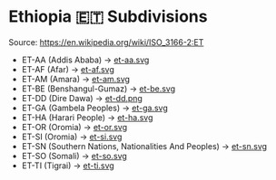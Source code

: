# Ethiopia 🇪🇹 Subdivisions

Source: https://en.wikipedia.org/wiki/ISO_3166-2:ET

* ET-AA (Addis Ababa) -> [et-aa.svg](https://github.com/amckenna41/iso3166-flag-icons/blob/main/iso3166-2-icons/ET/et-aa.svg)
* ET-AF (Afar) -> [et-af.svg](https://github.com/amckenna41/iso3166-flag-icons/blob/main/iso3166-2-icons/ET/et-af.svg)
* ET-AM (Amara) -> [et-am.svg](https://github.com/amckenna41/iso3166-flag-icons/blob/main/iso3166-2-icons/ET/et-am.svg)
* ET-BE (Benshangul-Gumaz) -> [et-be.svg](https://github.com/amckenna41/iso3166-flag-icons/blob/main/iso3166-2-icons/ET/et-be.svg)
* ET-DD (Dire Dawa) -> [et-dd.png](https://github.com/amckenna41/iso3166-flag-icons/blob/main/iso3166-2-icons/ET/et-dd.png)
* ET-GA (Gambela Peoples) -> [et-ga.svg](https://github.com/amckenna41/iso3166-flag-icons/blob/main/iso3166-2-icons/ET/et-ga.svg)
* ET-HA (Harari People) -> [et-ha.svg](https://github.com/amckenna41/iso3166-flag-icons/blob/main/iso3166-2-icons/ET/et-ha.svg)
* ET-OR (Oromia) -> [et-or.svg](https://github.com/amckenna41/iso3166-flag-icons/blob/main/iso3166-2-icons/ET/et-or.svg)
* ET-SI (Oromia) -> [et-si.svg](https://github.com/amckenna41/iso3166-flag-icons/blob/main/iso3166-2-icons/ET/et-si.svg)
* ET-SN (Southern Nations, Nationalities And Peoples) -> [et-sn.svg](https://github.com/amckenna41/iso3166-flag-icons/blob/main/iso3166-2-icons/ET/et-sn.svg)
* ET-SO (Somali) -> [et-so.svg](https://github.com/amckenna41/iso3166-flag-icons/blob/main/iso3166-2-icons/ET/et-so.svg)
* ET-TI (Tigrai) -> [et-ti.svg](https://github.com/amckenna41/iso3166-flag-icons/blob/main/iso3166-2-icons/ET/et-ti.svg)
